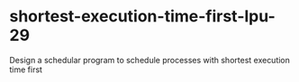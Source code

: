 # shortest-execution-time-first-lpu-29
Design a schedular program to schedule processes with shortest execution time first
